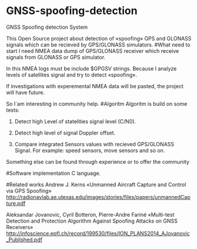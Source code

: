 # GNSS-spoofing-detection
GNSS Spoofing detection System

This Open Source project about detection of «spoofing» GPS and GLONASS  signals which can be recieved by GPS/GLONASS simulators. 
#What need to start
I need NMEA data dump of GPS/GLONASS receiver which receive signals from GLONASS or GPS simulator.

In this NMEA logs must be include $GPGSV strings. Because I analyze levels of satellites signal and try to detect «spoofing».

If investigations with experemental NMEA data will be pasted, the project will have future.

So I`am interesting in community help.
#Algoritm
Algoritm is build on some tests:

1. Detect high Level of statelities signal level (C/N0).

2. Detect high level of signal Doppler offset.

3. Compare integrated Sensors values with recieved GPS/GLONASS Signal. For example: speed sensors, move sensors and so on.

Something else can be found through experience or to offer the community

#Software implementation
C language.

#Related works
Andrew J. Kerns «Unmanned Aircraft Capture and Control via GPS Spoofing»
http://radionavlab.ae.utexas.edu/images/stories/files/papers/unmannedCapture.pdf

Aleksandar Jovanovic, Cyril Botteron, Pierre-Andre Fariné «Multi-test Detection and Protection Algorithm Against Spoofing Attacks on GNSS Receivers»
http://infoscience.epfl.ch/record/199530/files/ION_PLANS2014_AJovanovic_Published.pdf

 [Unmanned Aircraft Capture and Control via GPS Spoofing]: http://radionavlab.ae.utexas.edu/images/stories/files/papers/unmannedCapture.pdf
 

